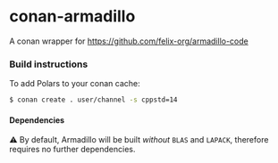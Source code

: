 # conan-armadillo
A conan wrapper for https://github.com/felix-org/armadillo-code

### Build instructions


To add Polars to your conan cache:
```sh
$ conan create . user/channel -s cppstd=14
```

#### Dependencies

:warning: By default, Armadillo will be built _without_ `BLAS` and `LAPACK`, therefore requires no further dependencies.
